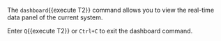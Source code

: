 The `dashboard`{{execute T2}} command allows you to view the real-time data panel of the current system.

Enter `Q`{{execute T2}} or `Ctrl+C` to exit the dashboard command.